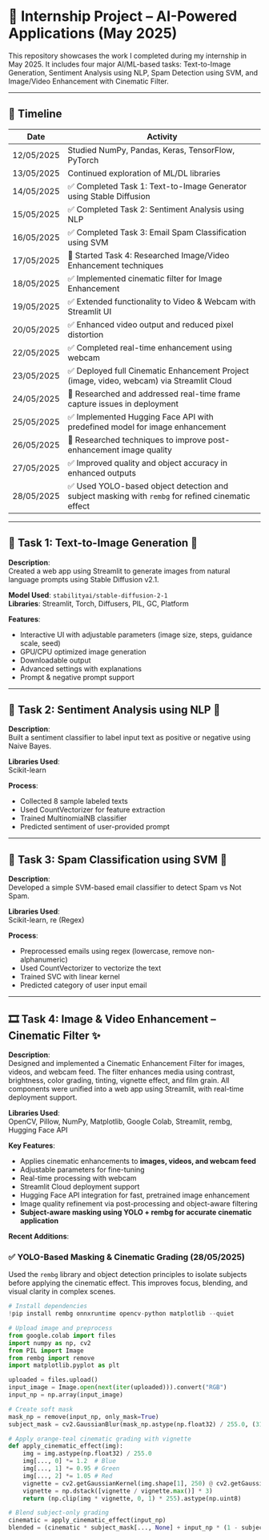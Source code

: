 # 🧠 Internship Project – AI-Powered Applications (May 2025)

This repository showcases the work I completed during my internship in May 2025. It includes four major AI/ML-based tasks: Text-to-Image Generation, Sentiment Analysis using NLP, Spam Detection using SVM, and Image/Video Enhancement with Cinematic Filter.

---

## 📅 Timeline

| Date        | Activity                                                                 |
|-------------|--------------------------------------------------------------------------|
| 12/05/2025  | Studied NumPy, Pandas, Keras, TensorFlow, PyTorch                        |
| 13/05/2025  | Continued exploration of ML/DL libraries                                 |
| 14/05/2025  | ✅ Completed Task 1: Text-to-Image Generator using Stable Diffusion      |
| 15/05/2025  | ✅ Completed Task 2: Sentiment Analysis using NLP                        |
| 16/05/2025  | ✅ Completed Task 3: Email Spam Classification using SVM                 |
| 17/05/2025  | 📌 Started Task 4: Researched Image/Video Enhancement techniques         |
| 18/05/2025  | ✅ Implemented cinematic filter for Image Enhancement                    |
| 19/05/2025  | ✅ Extended functionality to Video & Webcam with Streamlit UI            |
| 20/05/2025  | ✅ Enhanced video output and reduced pixel distortion                    |
| 22/05/2025  | ✅ Completed real-time enhancement using webcam                          |
| 23/05/2025  | ✅ Deployed full Cinematic Enhancement Project (image, video, webcam) via Streamlit Cloud |
| 24/05/2025  | 📌 Researched and addressed real-time frame capture issues in deployment |
| 25/05/2025  | ✅ Implemented Hugging Face API with predefined model for image enhancement |
| 26/05/2025  | 📌 Researched techniques to improve post-enhancement image quality       |
| 27/05/2025  | ✅ Improved quality and object accuracy in enhanced outputs              |
| 28/05/2025  | ✅ Used YOLO-based object detection and subject masking with `rembg` for refined cinematic effect |

---

## 🔧 Task 1: Text-to-Image Generation 🎨

**Description**:  
Created a web app using Streamlit to generate images from natural language prompts using Stable Diffusion v2.1.

**Model Used**: `stabilityai/stable-diffusion-2-1`  
**Libraries**: Streamlit, Torch, Diffusers, PIL, GC, Platform

**Features**:

- Interactive UI with adjustable parameters (image size, steps, guidance scale, seed)
- GPU/CPU optimized image generation
- Downloadable output
- Advanced settings with explanations
- Prompt & negative prompt support

---

## 💬 Task 2: Sentiment Analysis using NLP 🧾

**Description**:  
Built a sentiment classifier to label input text as positive or negative using Naive Bayes.

**Libraries Used**:  
Scikit-learn

**Process**:

- Collected 8 sample labeled texts
- Used CountVectorizer for feature extraction
- Trained MultinomialNB classifier
- Predicted sentiment of user-provided prompt

---

## 📧 Task 3: Spam Classification using SVM 🚫

**Description**:  
Developed a simple SVM-based email classifier to detect Spam vs Not Spam.

**Libraries Used**:  
Scikit-learn, re (Regex)

**Process**:

- Preprocessed emails using regex (lowercase, remove non-alphanumeric)
- Used CountVectorizer to vectorize the text
- Trained SVC with linear kernel
- Predicted category of user input email

---

## 🎞️ Task 4: Image & Video Enhancement – Cinematic Filter ✨

**Description**:  
Designed and implemented a Cinematic Enhancement Filter for images, videos, and webcam feed. The filter enhances media using contrast, brightness, color grading, tinting, vignette effect, and film grain. All components were unified into a web app using Streamlit, with real-time deployment support.

**Libraries Used**:  
OpenCV, Pillow, NumPy, Matplotlib, Google Colab, Streamlit, rembg, Hugging Face API

**Key Features**:

- Applies cinematic enhancements to **images, videos, and webcam feed**
- Adjustable parameters for fine-tuning
- Real-time processing with webcam
- Streamlit Cloud deployment support
- Hugging Face API integration for fast, pretrained image enhancement
- Image quality refinement via post-processing and object-aware filtering
- **Subject-aware masking using YOLO + rembg for accurate cinematic application**

**Recent Additions**:

### ✅ YOLO-Based Masking & Cinematic Grading (28/05/2025)

Used the `rembg` library and object detection principles to isolate subjects before applying the cinematic effect. This improves focus, blending, and visual clarity in complex scenes.

```python
# Install dependencies
!pip install rembg onnxruntime opencv-python matplotlib --quiet

# Upload image and preprocess
from google.colab import files
import numpy as np, cv2
from PIL import Image
from rembg import remove
import matplotlib.pyplot as plt

uploaded = files.upload()
input_image = Image.open(next(iter(uploaded))).convert("RGB")
input_np = np.array(input_image)

# Create soft mask
mask_np = remove(input_np, only_mask=True)
subject_mask = cv2.GaussianBlur(mask_np.astype(np.float32) / 255.0, (31, 31), 0)

# Apply orange-teal cinematic grading with vignette
def apply_cinematic_effect(img):
    img = img.astype(np.float32) / 255.0
    img[..., 0] *= 1.2  # Blue
    img[..., 1] *= 0.95 # Green
    img[..., 2] *= 1.05 # Red
    vignette = cv2.getGaussianKernel(img.shape[1], 250) @ cv2.getGaussianKernel(img.shape[0], 250).T
    vignette = np.dstack([vignette / vignette.max()] * 3)
    return (np.clip(img * vignette, 0, 1) * 255).astype(np.uint8)

# Blend subject-only grading
cinematic = apply_cinematic_effect(input_np)
blended = (cinematic * subject_mask[..., None] + input_np * (1 - subject_mask[..., None])).astype(np.uint8)
